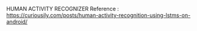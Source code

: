 HUMAN ACTIVITY RECOGNIZER
Reference : https://curiousily.com/posts/human-activity-recognition-using-lstms-on-android/
